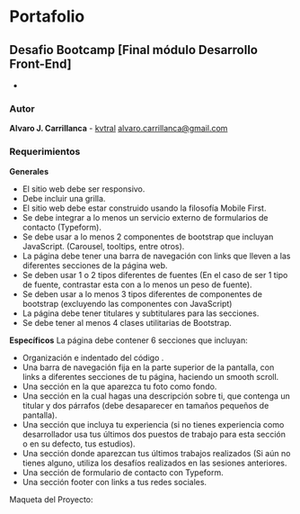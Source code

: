 # Portafolio
## Desafio Bootcamp [Final módulo Desarrollo Front-End]
-
### Autor

**Alvaro J. Carrillanca** - [kvtral](#kvtral)
alvaro.carrillanca@gmail.com

### Requerimientos

**Generales**
- El sitio web debe ser responsivo.
- Debe incluir una grilla.
- El sitio web debe estar construido usando la filosofía Mobile First.
- Se debe integrar a lo menos un servicio externo de formularios de contacto (Typeform).
- Se debe usar a lo menos 2 componentes de bootstrap que incluyan JavaScript. (Carousel, tooltips, entre otros).
- La página debe tener una barra de navegación con links que lleven a las diferentes secciones de la página web.
- Se deben usar 1 o 2 tipos diferentes de fuentes (En el caso de ser 1 tipo de fuente, contrastar esta con a lo menos un peso de fuente).
- Se deben usar a lo menos 3 tipos diferentes de componentes de bootstrap (excluyendo las componentes con JavaScript)
- La página debe tener titulares y subtitulares para las secciones.
- Se debe tener al menos 4 clases utilitarias de Bootstrap.

**Específicos**
La página debe contener 6 secciones que incluyan:
- Organización e indentado del código .
- Una barra de navegación fija en la parte superior de la pantalla, con links a diferentes secciones de tu página, haciendo un smooth scroll.
- Una sección en la que aparezca tu foto como fondo.
- Una sección en la cual hagas una descripción sobre ti, que contenga un titular y dos párrafos (debe desaparecer en tamaños pequeños de pantalla).
- Una sección que incluya tu experiencia (si no tienes experiencia como desarrollador usa tus últimos dos puestos de trabajo para esta sección o en su defecto, tus estudios).
- Una sección donde aparezcan tus últimos trabajos realizados (Si aún no tienes alguno, utiliza los desafíos realizados en las sesiones anteriores.
- Una sección de formulario de contacto con Typeform.
- Una sección footer con links a tus redes sociales.



[^note]:
Maqueta del Proyecto: 
